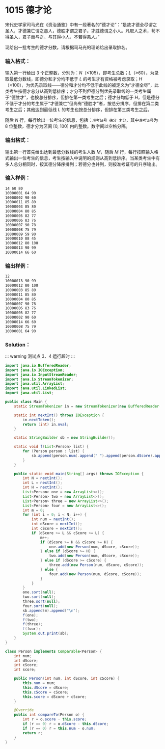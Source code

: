 # 1015 德才论

宋代史学家司马光在《资治通鉴》中有一段著名的“德才论”：“是故才德全尽谓之圣人，才德兼亡谓之愚人，德胜才谓之君子，才胜德谓之小人。凡取人之术，苟不得圣人，君子而与之，与其得小人，不若得愚人。”

现给出一批考生的德才分数，请根据司马光的理论给出录取排名。

### 输入格式：

输入第一行给出 3 个正整数，分别为：_N_（≤105），即考生总数；_L_（≥60），为录取最低分数线，即德分和才分均不低于 _L_ 的考生才有资格被考虑录取；_H_（<100），为优先录取线——德分和才分均不低于此线的被定义为“才德全尽”，此类考生按德才总分从高到低排序；才分不到但德分到优先录取线的一类考生属于“德胜才”，也按总分排序，但排在第一类考生之后；德才分均低于 _H_，但是德分不低于才分的考生属于“才德兼亡”但尚有“德胜才”者，按总分排序，但排在第二类考生之后；其他达到最低线 _L_ 的考生也按总分排序，但排在第三类考生之后。

随后 _N_ 行，每行给出一位考生的信息，包括：`准考证号 德分 才分`，其中`准考证号`为 8 位整数，德才分为区间 [0, 100] 内的整数。数字间以空格分隔。

### 输出格式：

输出第一行首先给出达到最低分数线的考生人数 _M_，随后 _M_ 行，每行按照输入格式输出一位考生的信息，考生按输入中说明的规则从高到低排序。当某类考生中有多人总分相同时，按其德分降序排列；若德分也并列，则按准考证号的升序输出。

### 输入样例：

```tex
14 60 80
10000001 64 90
10000002 90 60
10000011 85 80
10000003 85 80
10000004 80 85
10000005 82 77
10000006 83 76
10000007 90 78
10000008 75 79
10000009 59 90
10000010 88 45
10000012 80 100
10000013 90 99
10000014 66 60
```

### 输出样例：

```tex
12
10000013 90 99
10000012 80 100
10000003 85 80
10000011 85 80
10000004 80 85
10000007 90 78
10000006 83 76
10000005 82 77
10000002 90 60
10000014 66 60
10000008 75 79
10000001 64 90
```

### Solution：

::: warning
测试点 3、4 运行超时
:::

```java
import java.io.BufferedReader;
import java.io.IOException;
import java.io.InputStreamReader;
import java.io.StreamTokenizer;
import java.util.ArrayList;
import java.util.LinkedList;
import java.util.List;

public class Main {
    static StreamTokenizer in = new StreamTokenizer(new BufferedReader(new InputStreamReader(System.in)));

    static int nextInt() throws IOException {
        in.nextToken();
        return (int) in.nval;
    }

    static StringBuilder sb = new StringBuilder();

    static void f(List<Person> list) {
        for (Person person : list) {
            sb.append(person.num).append(" ").append(person.dScore).append(" ").append(person.cScore).append("\n");
        }
    }

    public static void main(String[] args) throws IOException {
        int N = nextInt();
        int L = nextInt();
        int H = nextInt();
        List<Person> one = new ArrayList<>();
        List<Person> two = new ArrayList<>();
        List<Person> three = new ArrayList<>();
        List<Person> four = new ArrayList<>();
        int m = 0;
        for (int i = 0; i < N; i++) {
            int num = nextInt();
            int dScore = nextInt();
            int cScore = nextInt();
            if (dScore >= L && cScore >= L) {
                m++;
                if (dScore >= H && cScore >= H) {
                    one.add(new Person(num, dScore, cScore));
                } else if (dScore >= H) {
                    two.add(new Person(num, dScore, cScore));
                } else if (dScore >= cScore) {
                    three.add(new Person(num, dScore, cScore));
                } else {
                    four.add(new Person(num, dScore, cScore));
                }
            }
        }
        one.sort(null);
        two.sort(null);
        three.sort(null);
        four.sort(null);
        sb.append(m).append("\n");
        f(one);
        f(two);
        f(three);
        f(four);
        System.out.print(sb);
    }
}

class Person implements Comparable<Person> {
    int num;
    int dScore;
    int cScore;
    int score;

    public Person(int num, int dScore, int cScore) {
        this.num = num;
        this.dScore = dScore;
        this.cScore = cScore;
        this.score = dScore + cScore;
    }

    @Override
    public int compareTo(Person o) {
        int r = o.score - this.score;
        if (r == 0) r = o.dScore - this.dScore;
        if (r == 0) r = this.num - o.num;
        return r;
    }
}
```
